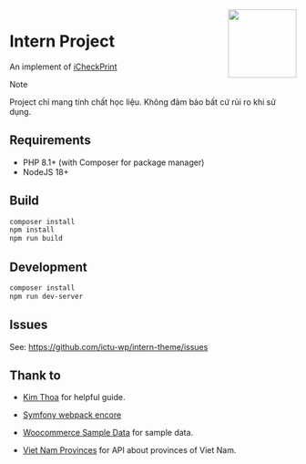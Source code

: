 <img src="https://i.imgur.com/kyPcRC5.png" width="120px" align="right">

# Intern Project

An implement of [iCheckPrint](https://www.figma.com/file/IBzeM7Qa0vsxUukNKuhEqW/iCheck-Print?node-id=30%3A2338&mode=dev)

> [!NOTE]
> Project chỉ mang tính chất học liệu. Không đảm bảo bất cứ rủi ro khi sử dụng.

## Requirements

- PHP 8.1+ (with Composer for package manager)
- NodeJS 18+

## Build

```bash
composer install
npm install
npm run build
```

## Development

```bash
composer install
npm run dev-server
```

## Issues

See: https://github.com/ictu-wp/intern-theme/issues

## Thank to

- [Kim Thoa](skype:kimthoadtk92?chat) for helpful guide.


- [Symfony webpack encore](https://github.com/symfony/webpack-encore)

- [Woocommerce Sample Data](https://github.com/woocommerce/woocommerce/blob/trunk/plugins/woocommerce/sample-data/sample_products.csv) for sample data.

- [Viet Nam Provinces](https://provinces.open-api.vn/) for API about provinces of Viet Nam.

